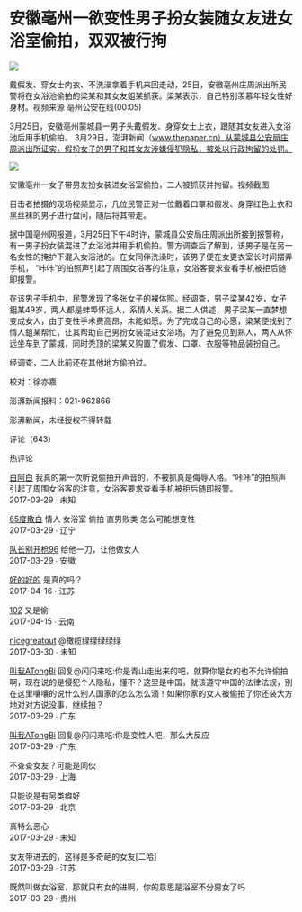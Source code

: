 # 安徽亳州一欲变性男子扮女装随女友进女浴室偷拍，双双被行拘

![](https://image.thepaper.cn/image/5/604/75.jpg)

戴假发、穿女士内衣、不洗澡拿着手机来回走动，25日，安徽亳州庄周派出所民警将在女浴池偷拍的梁某和其女友鉏某抓获。梁某表示，自己特别羡慕年轻女性好身材。视频来源 亳州公安在线(00:05)

3月25日，安徽亳州蒙城县一男子头戴假发、身穿女士上衣，跟随其女友进入女浴池后用手机偷拍。 3月29日，澎湃新闻（www.thepaper.cn）从蒙城县公安局庄周派出所证实，假扮女子的男子和其女友涉嫌侵犯隐私，被处以行政拘留的处罚。

![](http://image.thepaper.cn/www/image/5/604/55.jpg)

安徽亳州一女子带男友扮女装进女浴室偷拍，二人被抓获并拘留。视频截图

目击者拍摄的现场视频显示，几位民警正对一位戴着口罩和假发、身穿红色上衣和黑丝袜的男子进行盘问，随后将其带走。

据中国亳州网报道，3月25日下午4时许，蒙城县公安局庄周派出所接到报警称，有一男子扮女装混进了女浴池并用手机偷拍。警方调查后了解到，该男子是在另一名女性的掩护下混入女浴池的。在女同伴洗澡时，该男子便在女更衣室长时间摆弄手机， “咔咔”的拍照声引起了周围女浴客的注意，女浴客要求查看手机被拒后随即报警。

在该男子手机中，民警发现了多张女子的裸体照。经调查，男子梁某42岁，女子鉏某49岁，两人都是蚌埠怀远人，系情人关系。据二人供述，男子梁某一直梦想变成女人，由于变性手术费高昂，未能如愿。为了完成自己的心愿，梁某便找到了情人鉏某帮忙，让其帮助自己男扮女装混进女浴场。为了避免见到熟人，两人从怀远坐车到了蒙城，同时秃顶的梁某又购置了假发、口罩、衣服等物品装扮自己。

经调查，二人此前还在其他地方偷拍过。

校对：徐亦嘉

澎湃新闻报料：021-962866

澎湃新闻，未经授权不得转载

评论（643）

热评论

[白阿白](/user_227467)
我真的第一次听说偷拍开声音的，不被抓真是侮辱人格。“咔咔”的拍照声引起了周围女浴客的注意，女浴客要求查看手机被拒后随即报警。  
2017-03-29 ∙ 未知

[65度散白](/user_1678442)
情人 女浴室 偷拍 直男败类 怎么可能想变性  
2017-03-29 ∙ 辽宁

[队长别开枪96](/user_3221781413)
给他一刀，让他做女人  
2017-03-29 ∙ 安徽

[好的好的](/user_2260698)
是真的吗？  
2017-04-16 ∙ 江苏

[102](/user_2260525)
又是偷  
2017-04-15 ∙ 云南

[nicegreatout](/user_1928086243)
@橄榄绿绿绿绿绿  
2017-03-30 ∙ 未知

[叫我ATongBi](/user_1882791995)
回复@闪闪来吃:你是青山走出来的吧，就算你是女的也不允许偷拍啊，现在说的是侵犯个人隐私，懂不？这里是中国，就该遵守中国的法律法规，别在这里嚷嚷的说什么别人国家的怎么怎么滴！如果你家的女人被偷拍了你还装大方地对对方说没事，继续拍？  
2017-03-29 ∙ 广东

[叫我ATongBi](/user_1882791995)
回复@闪闪来吃:你是变性人吧，那么大反应  
2017-03-29 ∙ 广东

不查查女友？可能是同伙  
2017-03-29 ∙ 上海

只能说是有另类癖好  
2017-03-29 ∙ 北京

真特么恶心  
2017-03-29 ∙ 未知

女友带进去的，这得是多奇葩的女友\[二哈\]  
2017-03-29 ∙ 江苏

既然叫做女浴室，那就只有女的进啊，你的意思是浴室不分男女了吗  
2017-03-29 ∙ 贵州
<!-- tcd_original_link https://www.thepaper.cn/newsDetail_forward_1650350 -->
